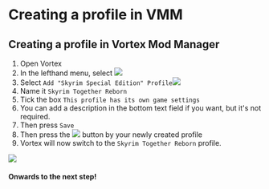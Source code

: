 # Creating a profile in VMM

## Creating a profile in Vortex Mod Manager

1. Open Vortex
2. In the lefthand menu, select ![](https://sxcu.net/5BKb\_VSWY.png)
3. Select `Add "Skyrim Special Edition" Profile`![](https://sxcu.net/5BKcf5\_Br.png)
4. Name it `Skyrim Together Reborn`
5. Tick the box `This profile has its own game settings`
6. You can add a description in the bottom text field if you want, but it's not required.
7. Then press `Save`
8. Then press the ![](https://sxcu.net/5BKd3uoqs.png) button by your newly created profile
9. Vortex will now switch to the `Skyrim Together Reborn` profile.

![](https://sxcu.net/5BKdnJlTT.gif)

#### Onwards to the next step!
